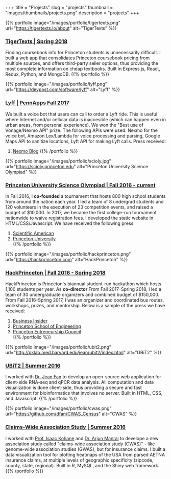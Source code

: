 +++
title = "Projects"
slug = "projects"
thumbnail = "images/thumbnails/projects.png"
description = "projects"
+++

{{% portfolio image="/images/portfolio/tigertexts.png" url="https://tigertexts.io/about" alt="TigerTexts" %}}
### [TigerTexts | Spring 2018](https://tigertexts.io/about)
Finding coursebook info for Princeton students is unnecessarily difficult. I built a web app that consolidates Princeton coursebook pricing from multiple sources, and offers third-party seller options, thus providing the most complete information on cheap textbooks. Built in Express.js, React, Redux, Python, and MongoDB.
{{% /portfolio %}}

{{% portfolio image="/images/portfolio/lyff.png" url="https://devpost.com/software/lyff" alt="Lyff" %}}
### [Lyff | PennApps Fall 2017](https://devpost.com/software/lyff)
We built a voice bot that users can call to order a Lyft ride. This is useful where Internet and/or cellular data is inaccesible (which can happen even in urban areas, from personal experience). We won the "Best use of Vonage/Nexmo API" prize. The following APIs were used: Nexmo for the voice bot, Amazon Lex/Lambda for voice processing and parsing, Google Maps API to sanitize locations, Lyft API for making Lyft calls. Press received:  
1. [Nexmo Blog](https://www.nexmo.com/blog/2018/01/11/princeton-coders-lyft-nexmo-apis/)
{{% /portfolio %}}

{{% portfolio image="/images/portfolio/scioly.jpg" url="https://scioly.princeton.edu" alt="Princeton University Science Olympiad" %}}
### [Princeton University Science Olympiad | Fall 2016 - current](https://scioly.princeton.edu)
In Fall 2016, I **co-founded** a tournament that hosts 800 high school students from around the nation each year. I led a team of 8 undergrad students and 120 volunteers in the execution of 23 competition events, and raised a budget of $10,000. In 2017, we became the first college-run tournament nationwide to waive registration fees. I developed the static website in HTML/CSS/Javascript.
We have received the following press:  
1. [Scientific American](https://blogs.scientificamerican.com/budding-scientist/when-former-competitors-get-to-design-tournaments-of-their-own/)  
2. [Princeton University](https://www.princeton.edu/news/2018/02/26/science-olympiad-tournament-hosts-800-high-school-students-across-us)  
{{% /portfolio %}}

{{% portfolio image="/images/portfolio/hackprinceton.png" url="https://hackprinceton.com" alt="HackPrinceton" %}}
### [HackPrinceton | Fall 2016 - Spring 2018](https://hackprinceton.com)
HackPrinceton is Princeton's biannual student-run hackathon which hosts 1,100 students per year. As **co-director** From Fall 2017-Spring 2018, I led a team of 30 undergraduate organizers and combined budget of $150,000.
From Fall 2016-Spring 2017, I was an organizer and coordinated bus routes, workshops, prizes, and mentorship. Below is a sample of the press we have received:  
1. [Business Insider](https://www.businessinsider.com/students-solve-facebooks-fake-news-problem-in-36-hours-2016-11)  
2. [Princeton School of Engineering](https://engineering.princeton.edu/news/2018/04/18/teams-code-new-ideas-hackprinceton)  
3. [Princeton Entreneurship Council](https://entrepreneurs.princeton.edu/news/weekly-profile-wednesday-david-fan-19)  
{{% /portfolio %}}

{{% portfolio image="/images/portfolio/ubit2.png" url="http://pklab.med.harvard.edu/jean/ubit2/index.html" alt="UBiT2" %}}
### [UBiT2 | Summer 2016](http://pklab.med.harvard.edu/jean/ubit2/index.html)
I worked with [Dr. Jean Fan](https://jef.works/) to develop an open-source web application for client-side RNA-seq and qPCR data analysis. All computation and data visualization is done client-side, thus providing a secure and fast environment for bioinformatics that involves no server. Built in HTML, CSS, and Javascript.
{{% /portfolio %}}

{{% portfolio image="/images/portfolio/cwas.png" url="https://github.com/dfan/CWAS_Census" alt="CWAS" %}}
### [Claims-Wide Association Study | Summer 2016](https://github.com/dfan/CWAS_Census)
I worked with [Prof. Isaac Kohane](http://dbmi.hms.harvard.edu/person/faculty/zak-kohane) and [Dr. Arjun Manrai](https://scholar.google.com/citations?user=uzzY6UAAAAAJ&hl=en) to develope a new association study called "claims-wide association study (CWAS)" - like genome-wide association studies (GWAS), but for insurance claims. I built a data visualization tool for plotting heatmaps of the USA from parsed AETNA insurance claims, at multiple levels of geographic specificity (zipcode, county, state, regional). Built in R, MySQL, and the Shiny web framework.
{{% /portfolio %}}